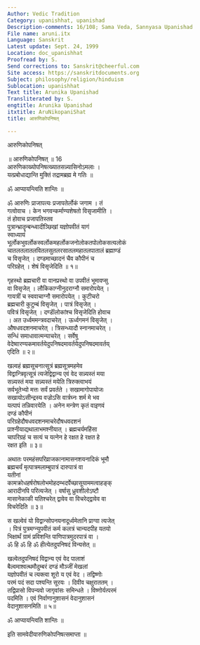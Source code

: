 ```yaml
---
Author: Vedic Tradition
Category: upanishhat, upanishad
Description-comments: 16/108; Sama Veda, Sannyasa Upanishad
File name: aruni.itx
Language: Sanskrit
Latest update: Sept. 24, 1999
Location: doc_upanishhat
Proofread by: S.
Send corrections to: Sanskrit@cheerful.com
Site access: https://sanskritdocuments.org
Subject: philosophy/religion/hinduism
Sublocation: upanishhat
Text title: Arunika Upanishad
Transliterated by: S.
engtitle: Arunika Upanishad
itxtitle: AruNikopaniShat
title: आरुणिकोपनिषत्

---
```

  
 आरुणिकोपनिषत्   
  
॥ आरुणिकोपनिषत् ॥  16  
आरुणिकाख्योपनिषत्ख्यातसन्न्यासिनोऽमलाः ।  
यत्प्रबोधाद्यान्ति मुक्तिं तद्रामब्रह्म मे गतिः ॥  
  
ॐ आप्यायन्त्विति शान्तिः ॥  
  
ॐ आरुणिः प्राजापत्यः प्रजापतेर्लोकं जगाम । तं  
गत्वोवाच । केन भगवन्कर्माण्यशेषतो विसृजामीति ।  
तं होवाच प्रजापतिस्तव  
पुत्रान्भ्रातॄन्बन्ध्वादीञ्छिखां यज्ञोपवीतं यागं  
स्वाध्यायं  
भूर्लोकभुवर्लोकस्वर्लोकमहर्लोकजनोलोकतपोलोकसत्यलोकं  
चातलतलातलवितलसुतलरसातलमहातलपातालं ब्रह्माण्डं  
च विसृजेत् । दण्डमाच्छादनं चैव कौपीनं च  
परिग्रहेत् । शेषं विसृजेदिति ॥ १॥  
  
गृहस्थो ब्रह्मचारी वा वानप्रस्थो वा उपवीतं भूमावप्सु  
वा विसृजेत् । लौकिकाग्नीनुदराग्नौ समारोपयेत् ।  
गायत्रीं च स्ववाचाग्नौ समारोपयेत् । कुटीचरो  
ब्रह्मचारी कुटुम्बं विसृजेत् । पात्रं विसृजेत् ।  
पवित्रं विसृजेत् । दण्डाॅंलोकांश्च विसृजेदिति होवाच  
। अत उर्ध्वममन्त्रवदाचरेत् । ऊर्ध्वगमनं विसृजेत् ।  
औषधवदशनमाचरेत् । त्रिसन्ध्यादौ स्नानमाचरेत् ।  
सन्धिं समाधावात्मन्याचरेत् । सर्वेषु  
वेदेष्वारण्यकमावर्तयेदुपनिषदमावर्तयेदुपनिषदमावर्तय्  
एदिति ॥ २॥  
  
खल्वहं ब्रह्मसूचनात्सूत्रं ब्रह्मसूत्रमहमेव  
विद्वान्त्रिवृत्सूत्रं त्यजेद्विद्वान्य एवं वेद सन्न्यस्तं मया  
सन्न्यस्तं मया सन्न्यस्तं मयेति त्रिरुक्त्वाभयं  
सर्वभूतेभ्यो मत्तः सर्वं प्रवर्तते । सखामागोपायोजः  
सखायोऽसीन्द्रस्य वज्रोऽसि वार्त्रघ्नः शर्म मे भव  
यत्पापं तन्निवारयेति । अनेन मन्त्रेण कृतं वाइणवं  
दण्डं कौपीनं  
परिग्रहेदौषधवदशनमाचरेदौषधवदशनं  
प्राश्नीयाद्यथालाभमश्नीयात् । ब्रह्मचर्यमहिंसा  
चापरिग्रहं च सत्यं च यत्नेन हे रक्षत हे रक्षत हे  
रक्षत इति ॥ ३॥  
  
अथातः परमहंसपरिव्राजकानामासनशयनादिकं भूमौ  
ब्रह्मचर्यं मृत्पात्रमलाम्बुपात्रं दारुपात्रं वा  
यतीनां  
कामक्रोधहर्षरोषलोभमोहदम्भदर्पेच्छासूयाममत्वाहङ्क्  
आरादीनपि परित्यजेत् । वर्षासु ध्रुवशीलोऽष्टौ  
मासानेकाकी यतिश्चरेत् द्वावेव वा विचरेद्द्वावेव वा  
विचरेदिति ॥ ३॥  
  
स खल्वेवं यो विद्वान्सोपनयनादूर्ध्वमेतानि प्राग्वा त्यजेत्  
। पित्रं पुत्रमग्न्युपवीतं कर्म कलत्रं चान्यदपीह यतयो  
भिक्षार्थं ग्रामं प्रविशन्ति पाणिपात्रमुदरपात्रं वा ।  
ॐ हि ॐ हि ॐ हीत्येतदुपनिषदं विन्यसेत् ॥  
  
खल्वेतदुपनिषदं विद्वान्य एवं वेद पालाशं  
बैल्वमाश्वत्थमौदुम्बरं दण्डं मौञ्जीं मेखलां  
यज्ञोपवीतं च त्यक्त्वा शूरो य एवं वेद । तद्विष्णोः  
परमं पदं सदा पश्यन्ति सूरयः । दिवीव चक्षुराततम् ।  
तद्विप्रासो विपन्यवो जागृवांसः समिन्धते । विष्णोर्यत्परमं  
पदमिति । एवं निर्वाणानुशासनं वेदानुशासनं  
वेदानुशासनमिति ॥ ५॥  
  
ॐ आप्यायन्त्विति शान्तिः ॥  
  
इति सामवेदीयारुणिकोपनिषत्समाप्ता ॥  
  
  
  
